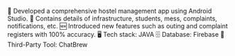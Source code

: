 📱 Developed a comprehensive hostel management app using Android Studio.
🏢 Contains details of infrastructure, students, mess, complaints, notifications, etc.
🆕 Introduced new features such as outing and complaint registers with 100% accuracy.
🖥️ Tech stack: JAVA
🗄️ Database: Firebase
🔧 Third-Party Tool: ChatBrew
